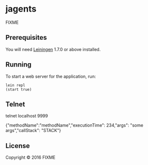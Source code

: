 # jagents

FIXME

## Prerequisites

You will need [Leiningen][1] 1.7.0 or above installed.

[1]: https://github.com/technomancy/leiningen

## Running

To start a web server for the application, run:

    lein repl
    (start true)


## Telnet

telnet localhost 9999

{"methodName":"methodName","executionTime": 234,"args": "some args","callStack": "STACK"}

## License

Copyright © 2016 FIXME
